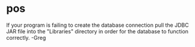 # pos

If your program is failing to create the database connection pull the JDBC JAR file into the "Libraries" directory
in order for the database to function correctly.
-Greg
